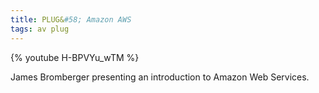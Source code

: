 ```yaml
---
title: PLUG&#58; Amazon AWS
tags: av plug
---
```


{% youtube H-BPVYu_wTM %}

<!--more-->
James Bromberger presenting an introduction to Amazon Web Services.
